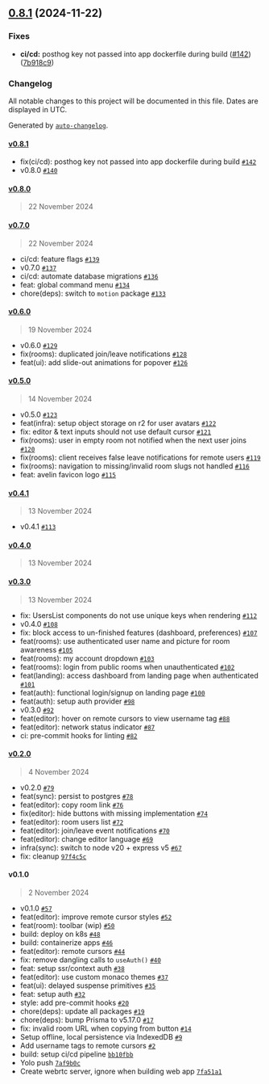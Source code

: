 

## [0.8.1](https://github.com/avelinapp/avelin/compare/v0.7.0...v0.8.1) (2024-11-22)

### Fixes

* **ci/cd:** posthog key not passed into app dockerfile during build ([#142](https://github.com/avelinapp/avelin/issues/142)) ([7b918c9](https://github.com/avelinapp/avelin/commit/7b918c97b996921cae1caabf70b57c4365f14936))

### Changelog

All notable changes to this project will be documented in this file. Dates are displayed in UTC.

Generated by [`auto-changelog`](https://github.com/CookPete/auto-changelog).

#### [v0.8.1](https://github.com/avelinapp/avelin/compare/v0.8.0...v0.8.1)

- fix(ci/cd): posthog key not passed into app dockerfile during build [`#142`](https://github.com/avelinapp/avelin/pull/142)
- v0.8.0 [`#140`](https://github.com/avelinapp/avelin/pull/140)

#### [v0.8.0](https://github.com/avelinapp/avelin/compare/v0.7.0...v0.8.0)

> 22 November 2024

#### [v0.7.0](https://github.com/avelinapp/avelin/compare/v0.6.0...v0.7.0)

> 22 November 2024

- ci/cd: feature flags [`#139`](https://github.com/avelinapp/avelin/pull/139)
- v0.7.0 [`#137`](https://github.com/avelinapp/avelin/pull/137)
- ci/cd: automate database migrations [`#136`](https://github.com/avelinapp/avelin/pull/136)
- feat: global command menu [`#134`](https://github.com/avelinapp/avelin/pull/134)
- chore(deps): switch to `motion` package [`#133`](https://github.com/avelinapp/avelin/pull/133)

#### [v0.6.0](https://github.com/avelinapp/avelin/compare/v0.5.0...v0.6.0)

> 19 November 2024

- v0.6.0 [`#129`](https://github.com/avelinapp/avelin/pull/129)
- fix(rooms): duplicated join/leave notifications [`#128`](https://github.com/avelinapp/avelin/pull/128)
- feat(ui): add slide-out animations for popover [`#126`](https://github.com/avelinapp/avelin/pull/126)

#### [v0.5.0](https://github.com/avelinapp/avelin/compare/v0.4.1...v0.5.0)

> 14 November 2024

- v0.5.0 [`#123`](https://github.com/avelinapp/avelin/pull/123)
- feat(infra): setup object storage on r2 for user avatars [`#122`](https://github.com/avelinapp/avelin/pull/122)
- fix: editor & text inputs should not use default cursor [`#121`](https://github.com/avelinapp/avelin/pull/121)
- fix(rooms): user in empty room not notified when the next user joins [`#120`](https://github.com/avelinapp/avelin/pull/120)
- fix(rooms): client receives false leave notifications for remote users [`#119`](https://github.com/avelinapp/avelin/pull/119)
- fix(rooms): navigation to missing/invalid room slugs not handled [`#116`](https://github.com/avelinapp/avelin/pull/116)
- feat: avelin favicon logo [`#115`](https://github.com/avelinapp/avelin/pull/115)

#### [v0.4.1](https://github.com/avelinapp/avelin/compare/v0.4.0...v0.4.1)

> 13 November 2024

- v0.4.1 [`#113`](https://github.com/avelinapp/avelin/pull/113)

#### [v0.4.0](https://github.com/avelinapp/avelin/compare/v0.3.0...v0.4.0)

> 13 November 2024

#### [v0.3.0](https://github.com/avelinapp/avelin/compare/v0.2.0...v0.3.0)

> 13 November 2024

- fix: UsersList components do not use unique keys when rendering [`#112`](https://github.com/avelinapp/avelin/pull/112)
- v0.4.0 [`#108`](https://github.com/avelinapp/avelin/pull/108)
- fix: block access to un-finished features (dashboard, preferences) [`#107`](https://github.com/avelinapp/avelin/pull/107)
- feat(rooms): use authenticated user name and picture for room awareness [`#105`](https://github.com/avelinapp/avelin/pull/105)
- feat(rooms): my account dropdown [`#103`](https://github.com/avelinapp/avelin/pull/103)
- feat(rooms): login from public rooms when unauthenticated [`#102`](https://github.com/avelinapp/avelin/pull/102)
- feat(landing): access dashboard from landing page when authenticated [`#101`](https://github.com/avelinapp/avelin/pull/101)
- feat(auth): functional login/signup on landing page [`#100`](https://github.com/avelinapp/avelin/pull/100)
- feat(auth): setup auth provider [`#98`](https://github.com/avelinapp/avelin/pull/98)
- v0.3.0 [`#92`](https://github.com/avelinapp/avelin/pull/92)
- feat(editor): hover on remote cursors to view username tag [`#88`](https://github.com/avelinapp/avelin/pull/88)
- feat(editor): network status indicator [`#87`](https://github.com/avelinapp/avelin/pull/87)
- ci: pre-commit hooks for linting [`#82`](https://github.com/avelinapp/avelin/pull/82)

#### [v0.2.0](https://github.com/avelinapp/avelin/compare/v0.1.0...v0.2.0)

> 4 November 2024

- v0.2.0 [`#79`](https://github.com/avelinapp/avelin/pull/79)
- feat(sync): persist to postgres [`#78`](https://github.com/avelinapp/avelin/pull/78)
- feat(editor): copy room link [`#76`](https://github.com/avelinapp/avelin/pull/76)
- fix(editor): hide buttons with missing implementation [`#74`](https://github.com/avelinapp/avelin/pull/74)
- feat(editor): room users list [`#72`](https://github.com/avelinapp/avelin/pull/72)
- feat(editor): join/leave event notifications [`#70`](https://github.com/avelinapp/avelin/pull/70)
- feat(editor): change editor language [`#69`](https://github.com/avelinapp/avelin/pull/69)
- infra(sync): switch to node v20 + express v5 [`#67`](https://github.com/avelinapp/avelin/pull/67)
- fix: cleanup [`97f4c5c`](https://github.com/avelinapp/avelin/commit/97f4c5c0415c4c1d2853a8dc711b6998b936d2e6)

#### v0.1.0

> 2 November 2024

- v0.1.0 [`#57`](https://github.com/avelinapp/avelin/pull/57)
- feat(editor): improve remote cursor styles [`#52`](https://github.com/avelinapp/avelin/pull/52)
- feat(room): toolbar (wip) [`#50`](https://github.com/avelinapp/avelin/pull/50)
- build: deploy on k8s [`#48`](https://github.com/avelinapp/avelin/pull/48)
- build: containerize apps [`#46`](https://github.com/avelinapp/avelin/pull/46)
- feat(editor): remote cursors [`#44`](https://github.com/avelinapp/avelin/pull/44)
- fix: remove dangling calls to `useAuth()` [`#40`](https://github.com/avelinapp/avelin/pull/40)
- feat: setup ssr/context auth [`#38`](https://github.com/avelinapp/avelin/pull/38)
- feat(editor): use custom monaco themes [`#37`](https://github.com/avelinapp/avelin/pull/37)
- feat(ui): delayed suspense primitives [`#35`](https://github.com/avelinapp/avelin/pull/35)
- feat: setup auth [`#32`](https://github.com/avelinapp/avelin/pull/32)
- style: add pre-commit hooks [`#20`](https://github.com/avelinapp/avelin/pull/20)
- chore(deps): update all packages [`#19`](https://github.com/avelinapp/avelin/pull/19)
- chore(deps): bump Prisma to v5.17.0 [`#17`](https://github.com/avelinapp/avelin/pull/17)
- fix: invalid room URL when copying from button [`#14`](https://github.com/avelinapp/avelin/pull/14)
- Setup offline, local persistence via IndexedDB [`#9`](https://github.com/avelinapp/avelin/pull/9)
- Add username tags to remote cursors [`#2`](https://github.com/avelinapp/avelin/pull/2)
- build: setup ci/cd pipeline [`bb10fbb`](https://github.com/avelinapp/avelin/commit/bb10fbb602adc985cae9fa744dfcfd76b28c1b89)
- Yolo push [`7af9b0c`](https://github.com/avelinapp/avelin/commit/7af9b0c072e5d4bf5f6ee2c9b01ca83442263f1a)
- Create webrtc server, ignore when building web app [`7fa51a1`](https://github.com/avelinapp/avelin/commit/7fa51a16234412e8ac1d9eca39045beb3fa12daa)
